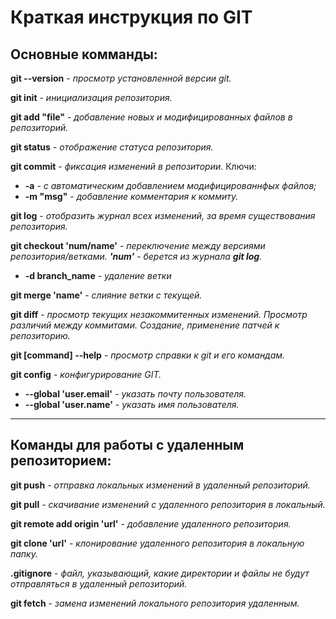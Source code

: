# Краткая инструкция по GIT
## Основные комманды:

**git --version** - *просмотр установленной версии git.*

**git init** - *инициализация репозитория.*

**git add "file"** - *добавление новых и модифицированных файлов в репозиторий.*

**git status** - *отображение статуса репозитория.*

**git commit** - *фиксация изменений в репозитории.* Ключи:

- **-a** - *с автоматическим добавлением модифицированнфых файлов;*
- **-m "msg"** - *добавление комментария к коммиту.*

**git log** - *отобразить журнал всех изменений, за время существования репозитория.*

**git checkout 'num/name'** - *переключение между версиями репозитория/ветками. **'num'** - берется из журнала **git log**.*
- **-d branch_name** - *удаление ветки*

**git merge 'name'** - *слияние ветки с текущей.*

**git diff** - *просмотр текущих незакоммитенных изменений. Просмотр различий между коммитами. Создание, применение патчей к репозиторию.*

**git [command] --help** - *просмотр справки к git и его командам.*

**git config** - *конфигурирование GIT.*
  - **--global 'user.email'** - *указать почту пользователя.*
  - **--global 'user.name'** - *указать имя пользователя.*

--------

## Команды для работы с удаленным репозиторием:

**git push** - *отправка локальных изменений в удаленный репозиторий.*

**git pull** - *скачивание изменений с удаленного репозитория в локальный.*

**git remote add origin 'url'** - *добавление удаленного репозитория.*

**git clone 'url'** - *клонирование удаленного репозитория в локальную папку.*

**.gitignore** - *файл, указывающий, какие директории и файлы не будут отправляться в удаленный репозиторий.*

**git fetch** - *замена изменений локального репозитория удаленным.*
